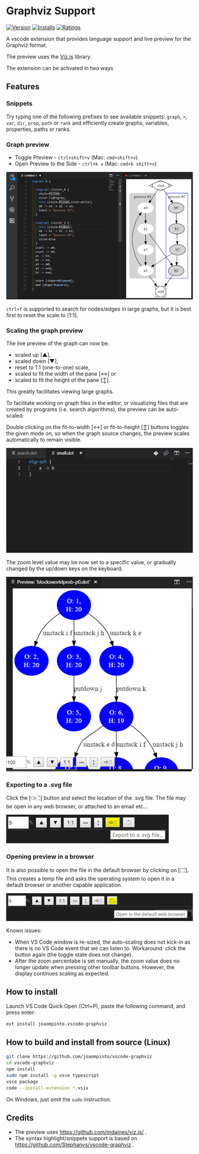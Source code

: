 # Graphviz Support

[![Version](https://vsmarketplacebadge.apphb.com/version/joaompinto.vscode-graphviz.svg)](https://marketplace.visualstudio.com/items?itemName=joaompinto.vscode-graphviz)
[![Installs](https://vsmarketplacebadge.apphb.com/installs/joaompinto.vscode-graphviz.svg)](https://marketplace.visualstudio.com/items?itemName=joaompinto.vscode-graphviz)
[![Ratings](https://vsmarketplacebadge.apphb.com/rating/joaompinto.vscode-graphviz.svg)](https://vsmarketplacebadge.apphb.com/rating/joaompinto.vscode-graphviz.svg)

A vscode extension that provides language support and live preview for the Graphviz format.

The preview uses the [Viz.js](https://github.com/mdaines/viz.js/) library.

The extension can be activated in two ways

## Features

### Snippets

Try typing one of the following prefixes to see available snippets: `graph`, `>`, `var`, `dir`, `prop`, `path` or `rank` and efficiently create graphs, variables, properties, paths or ranks.

### Graph preview

* Toggle Preview - `ctrl+shift+v` (Mac: `cmd+shift+v`)
* Open Preview to the Side - `ctrl+k v` (Mac: `cmd+k shift+v`)

![Graph preview side-by-side](images/simple.png)

`ctrl+f` is supported to search for nodes/edges in large graphs, but it is best first to reset the scale to [1:1].

### Scaling the graph preview

The live preview of the graph can now be:

* scaled up [▲],
* scaled down [▼],
* reset to 1:1 (one-to-one) scale,
* scaled to fit the width of the pane [↔] or
* scaled to fit the height of the pane [↕].

This greatly facilitates viewing large graphs.

To facilitate working on graph files in the editor, or visualizing files that are created by programs (i.e. search algorithms), the preview can be auto-scaled:

Double clicking on the fit-to-width [↔] or fit-to-height [↕] buttons toggles the given mode on, so when the graph source changes, the preview scales automatically to remain visible.

![Graph preview with manual and automatic scaling](images/Preview_with_scaling.gif)

The zoom level value may be now set to a specific value, or gradually changed by the up/down keys on the keyboard.

![Fine-grain zooming](images/Fine_scaling.gif)

### Exporting to a .svg file

Click the [🢥🗋] button and select the location of the .svg file. The file may be open in any web browser, or attached to an email etc...

![Graph preview with manual and automatic scaling](images/export.PNG)

### Opening preview in a browser

It is also possible to open the file in the default browser by clicking on [🗔]. This creates a temp file and asks the operating system to open it in a default browser or another capable application.

![Open file in a browser](images/open_in_browser.PNG)

Known issues:

* When VS Code window is re-sized, the auto-scaling does not kick-in as there is no VS Code event that we can listen to. Workaround: click the button again (the toggle state does not change).
* After the zoom percentabe is set manually, the zoom value does no longer update when pressing other toolbar buttons. However, the display continues scaling as expected.

## How to install

Launch VS Code Quick Open (Ctrl+P), paste the following command, and press enter:

    ext install joaompinto.vscode-graphviz

## How to build and install from source (Linux)

```bash
git clone https://github.com/joaompinto/vscode-graphviz
cd vscode-graphviz
npm install
sudo npm install -g vsce typescript
vsce package
code --install-extension *.vsix
```

On Windows, just omit the `sudo` instruction.

## Credits

* The preview uses <https://github.com/mdaines/viz.js/> .
* The syntax highlight/snippets support is based on <https://github.com/Stephanvs/vscode-graphviz> .
